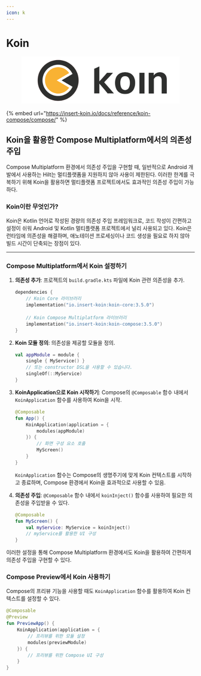 ```yaml
---
icon: k
---
```


# Koin

<figure><img src="../../.gitbook/assets/image (4).png" alt=""><figcaption></figcaption></figure>

{% embed url="https://insert-koin.io/docs/reference/koin-compose/compose/" %}

## Koin을 활용한 Compose Multiplatform에서의 의존성 주입

Compose Multiplatform 환경에서 의존성 주입을 구현할 때, 일반적으로 Android 개발에서 사용하는 Hilt는 멀티플랫폼을 지원하지 않아 사용이 제한된다. 이러한 한계를 극복하기 위해 Koin을 활용하면 멀티플랫폼 프로젝트에서도 효과적인 의존성 주입이 가능하다.

### Koin이란 무엇인가?

Koin은 Kotlin 언어로 작성된 경량의 의존성 주입 프레임워크로, 코드 작성이 간편하고 설정이 쉬워 Android 및 Kotlin 멀티플랫폼 프로젝트에서 널리 사용되고 있다. Koin은 런타임에 의존성을 해결하며, 애노테이션 프로세싱이나 코드 생성을 필요로 하지 않아 빌드 시간이 단축되는 장점이 있다.

***

### Compose Multiplatform에서 Koin 설정하기

1.  **의존성 추가**: 프로젝트의 `build.gradle.kts` 파일에 Koin 관련 의존성을 추가.

    ```kotlin
    dependencies {
        // Koin Core 라이브러리
        implementation("io.insert-koin:koin-core:3.5.0")

        // Koin Compose Multiplatform 라이브러리
        implementation("io.insert-koin:koin-compose:3.5.0")
    }
    ```
2.  **Koin 모듈 정의**: 의존성을 제공할 모듈을 정의.

    ```kotlin
    val appModule = module {
        single { MyService() }
        // 또는 constructor DSL을 사용할 수 있습니다.
        singleOf(::MyService)
    }
    ```
3.  **KoinApplication으로 Koin 시작하기**: Compose의 `@Composable` 함수 내에서 `KoinApplication` 함수를 사용하여 Koin을 시작.

    ```kotlin
    @Composable
    fun App() {
        KoinApplication(application = {
            modules(appModule)
        }) {
            // 화면 구성 요소 호출
            MyScreen()
        }
    }
    ```

    `KoinApplication` 함수는 Compose의 생명주기에 맞게 Koin 컨텍스트를 시작하고 종료하며, Compose 환경에서 Koin을 효과적으로 사용할 수 있음.
4.  **의존성 주입**: `@Composable` 함수 내에서 `koinInject()` 함수를 사용하여 필요한 의존성을 주입받을 수 있다.

    ```kotlin
    @Composable
    fun MyScreen() {
        val myService: MyService = koinInject()
        // myService를 활용한 UI 구성
    }
    ```

이러한 설정을 통해 Compose Multiplatform 환경에서도 Koin을 활용하여 간편하게 의존성 주입을 구현할 수 있다.

### Compose Preview에서 Koin 사용하기

Compose의 프리뷰 기능을 사용할 때도 `KoinApplication` 함수를 활용하여 Koin 컨텍스트를 설정할 수 있다.

```kotlin
@Composable
@Preview
fun PreviewApp() {
    KoinApplication(application = {
        // 프리뷰를 위한 모듈 설정
        modules(previewModule)
    }) {
        // 프리뷰를 위한 Compose UI 구성
    }
}
```

